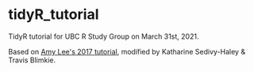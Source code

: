 # tidyR_tutorial
TidyR tutorial for UBC R Study Group on March 31st, 2021.

Based on [Amy Lee's 2017 tutorial](https://github.com/minisciencegirl/tidyR_tutorial),
modified by Katharine Sedivy-Haley & Travis Blimkie.
